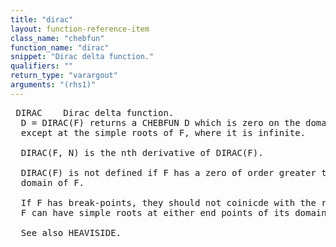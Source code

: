```yaml
---
title: "dirac"
layout: function-reference-item
class_name: "chebfun"
function_name: "dirac"
snippet: "Dirac delta function."
qualifiers: ""
return_type: "varargout"
arguments: "(rhs1)"
---
```


<pre class="help-text"> DIRAC    Dirac delta function.
  D = DIRAC(F) returns a CHEBFUN D which is zero on the domain of the CHEBFUN F
  except at the simple roots of F, where it is infinite.
 
  DIRAC(F, N) is the nth derivative of DIRAC(F).
 
  DIRAC(F) is not defined if F has a zero of order greater than one within the
  domain of F.
 
  If F has break-points, they should not coinicde with the roots of F. However,
  F can have simple roots at either end points of its domain.
 
  See also HEAVISIDE.
</pre>